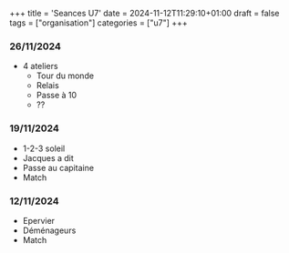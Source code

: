 +++
title = 'Seances U7'
date = 2024-11-12T11:29:10+01:00
draft = false
tags = ["organisation"]
categories = ["u7"]
+++

### 26/11/2024

* 4 ateliers
  * Tour du monde
  * Relais
  * Passe à 10
  * ??

### 19/11/2024

* 1-2-3 soleil
* Jacques a dit
* Passe au capitaine
* Match

### 12/11/2024

* Epervier
* Déménageurs
* Match
